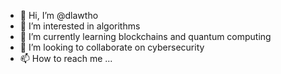 - 👋 Hi, I’m @dlawtho
- 👀 I’m interested in algorithms
- 🌱 I’m currently learning blockchains and quantum computing
- 💞️ I’m looking to collaborate on cybersecurity
- 📫 How to reach me ...

<!---
dlawtho/dlawtho is a ✨ special ✨ repository because its `README.md` (this file) appears on your GitHub profile.
You can click the Preview link to take a look at your changes.
--->
